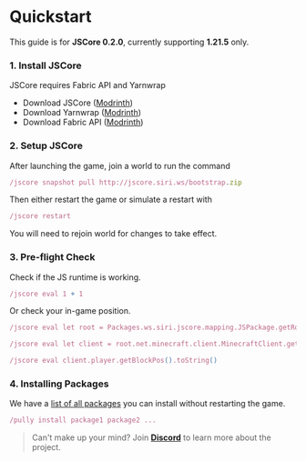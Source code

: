 # Quickstart

This guide is for **JSCore 0.2.0**, currently supporting **1.21.5** only.

### 1. Install JSCore

JSCore requires Fabric API and Yarnwrap
- Download JSCore ([Modrinth](https://modrinth.com/mod/jscore/versions))
- Download Yarnwrap ([Modrinth](https://modrinth.com/mod/yarnwrap/versions))
- Download Fabric API ([Modrinth](https://modrinth.com/mod/fabric-api/versions?g=1.21.5))

### 2. Setup JSCore

After launching the game, join a world to run the command
```js
/jscore snapshot pull http://jscore.siri.ws/bootstrap.zip
```
Then either restart the game or simulate a restart with
```js
/jscore restart
``` 
You will need to rejoin world for changes to take effect.

### 3. Pre-flight Check

Check if the JS runtime is working.
```js
/jscore eval 1 + 1
```

Or check your in-game position.
```js
/jscore eval let root = Packages.ws.siri.jscore.mapping.JSPackage.getRoot();
```
```js
/jscore eval let client = root.net.minecraft.client.MinecraftClient.getInstance();
```
```js
/jscore eval client.player.getBlockPos().toString()
```

### 4. Installing Packages

We have a [list of all packages](https://github.com/FabricCore/jscore-openrepo?tab=readme-ov-file#all-packages) you can install without restarting the game.
```js
/pully install package1 package2 ...
```
> Can't make up your mind? Join [**Discord**](https://discord.gg/XfSZ5tc7Sk) to learn more about the project.
